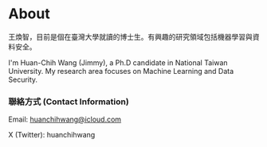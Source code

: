 # About

王煥智，目前是個在臺灣大學就讀的博士生。有興趣的研究領域包括機器學習與資料安全。

I'm Huan-Chih Wang (Jimmy), a Ph.D candidate in National Taiwan University. My research area focuses on Machine Learning and Data Security.

### 聯絡方式 (Contact Information)

Email: huanchihwang@icloud.com

X (Twitter): huanchihwang
